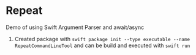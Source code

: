 # Repeat
Demo of using Swift Argument Parser and await/async

1. Created package with `swift package init --type executable --name RepeatCommandLineTool` and can be build and executed with `swift run`
